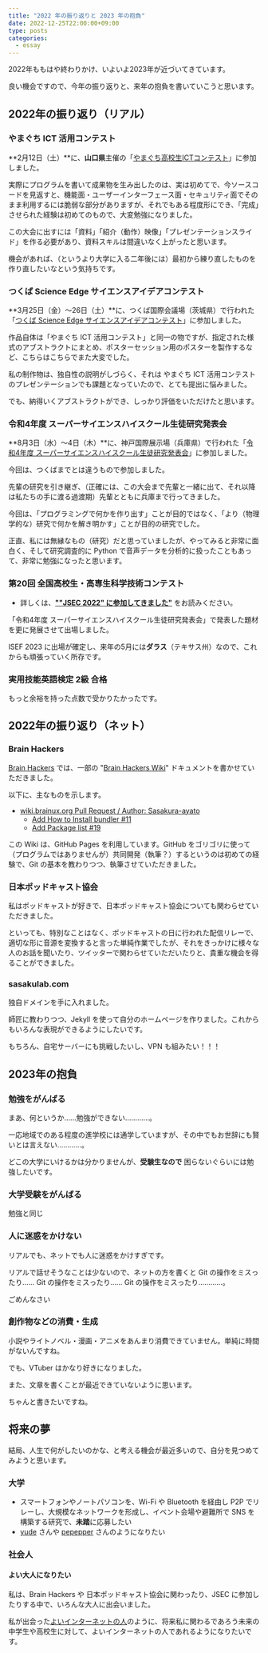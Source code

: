 ```yaml
---
title: "2022 年の振り返りと 2023 年の抱負"
date: 2022-12-25T22:00:00+09:00
type: posts
categories:
  - essay
---
```


2022年ももはや終わりかけ、いよいよ2023年が近づいてきています。

良い機会ですので、今年の振り返りと、来年の抱負を書いていこうと思います。

## 2022年の振り返り（リアル）

### やまぐち ICT 活用コンテスト

**2月12日（土）**に、**山口県**主催の「[やまぐち高校生ICTコンテスト](https://www.yamaguchi-ict.info)」に参加しました。

実際にプログラムを書いて成果物を生み出したのは、実は初めてで、今ソースコードを見返すと、機能面・ユーザーインターフェース面・セキュリティ面でそのまま利用するには脆弱な部分がありますが、それでもある程度形にでき、「完成」させられた経験は初めてのもので、大変勉強になりました。

この大会に出すには「資料」「紹介（動作）映像」「プレゼンテーションスライド」を作る必要があり、資料スキルは間違いなく上がったと思います。

機会があれば、（というより大学に入る二年後には）最初から練り直したものを作り直したいなという気持ちです。

### つくば Science Edge サイエンスアイデアコンテスト

**3月25日（金）～26日（土）**に、つくば国際会議場（茨城県）で行われた「[つくば Science Edge サイエンスアイデアコンテスト](https://www.jtbbwt.com/files/user/ScienceEdge/)」に参加しました。

作品自体は「やまぐち ICT 活用コンテスト」と同一の物ですが、指定された様式のアブストラクトにまとめ、ポスターセッション用のポスターを製作するなど、こちらはこちらでまた大変でした。

私の制作物は、独自性の説明がしづらく、それは やまぐち ICT 活用コンテストのプレゼンテーションでも課題となっていたので、とても提出に悩みました。

でも、納得いくアブストラクトができ、しっかり評価をいただけたと思います。

### 令和4年度 スーパーサイエンスハイスクール生徒研究発表会

**8月3日（水）～4日（木）**に、神戸国際展示場（兵庫県）で行われた「[令和4年度 スーパーサイエンスハイスクール生徒研究発表会](https://www.jst.go.jp/cpse/ssh/ssh/public/sshevent.html)」に参加しました。

今回は、つくばまでとは違うもので参加しました。

先輩の研究を引き継ぎ、（正確には、この大会まで先輩と一緒に出て、それ以降は私たちの手に渡る過渡期）先輩とともに兵庫まで行ってきました。

今回は、「プログラミングで何かを作り出す」ことが目的ではなく、「より（物理学的な）研究で何かを解き明かす」ことが目的の研究でした。

正直、私には無縁なもの（研究）だと思っていましたが、やってみると非常に面白く、そして研究調査的に Python で音声データを分析的に扱ったこともあって、非常に勉強になったと思います。

### 第20回 全国高校生・高専生科学技術コンテスト

- 詳しくは、**["\"JSEC 2022\" に参加してきました"](/diary/2022-12-21/jsec2022)** をお読みください。

「令和4年度 スーパーサイエンスハイスクール生徒研究発表会」で発表した題材を更に発展させて出場しました。

ISEF 2023 に出場が確定し、来年の5月には**ダラス**（テキサス州）なので、これからも頑張っていく所存です。

### 実用技能英語検定 2級 合格

もっと余裕を持った点数で受かりたかったです。

## 2022年の振り返り（ネット）

### Brain Hackers

[Brain Hackers](https://brainux.org/) では、一部の "[Brain Hackers Wiki](https://wiki.brainux.org/)" ドキュメントを書かせていただきました。

以下に、主なものを示します。

- [wiki.brainux.org Pull Request / Author: Sasakura-ayato](https://github.com/brain-hackers/wiki.brainux.org/pulls?q=is%3Apr+is%3Aclosed+author%3ASasakura-ayato)
  - [Add How to Install bundler #11](https://github.com/brain-hackers/wiki.brainux.org/pull/11)
  - [Add Package list #19](https://github.com/brain-hackers/wiki.brainux.org/pull/19)

この Wiki は、GitHub Pages を利用しています。GitHub をゴリゴリに使って（プログラムではありませんが）共同開発（執筆？）するというのは初めての経験で、Git の基本を教わりつつ、執筆させていただきました。

### 日本ポッドキャスト協会

私はポッドキャストが好きで、日本ポッドキャスト協会についても関わらせていただきました。

といっても、特別なことはなく、ポッドキャストの日に行われた配信リレーで、適切な形に音源を変換すると言った単純作業でしたが、それをきっかけに様々な人のお話を聞いたり、ツイッターで関わらせていただいたりと、貴重な機会を得ることができました。

### sasakulab.com

独自ドメインを手に入れました。

師匠に教わりつつ、Jekyll を使って自分のホームページを作りました。これからもいろんな表現ができるようにしたいです。

もちろん、自宅サーバーにも挑戦したいし、VPN も組みたい！！！

## 2023年の抱負

### 勉強をがんばる

まあ、何というか……勉強ができない…………。

一応地域でのある程度の進学校には通学していますが、その中でもお世辞にも賢いとは言えない…………。

どこの大学にいけるかは分かりませんが、**受験生なので** 困らないぐらいには勉強したいです。

### 大学受験をがんばる

勉強と同じ

### 人に迷惑をかけない

リアルでも、ネットでも人に迷惑をかけすぎです。

リアルで話せそうなことは少ないので、ネットの方を書くと Git の操作をミスったり…… Git の操作をミスったり…… Git の操作をミスったり…………。

ごめんなさい

### 創作物などの消費・生成

小説やライトノベル・漫画・アニメをあんまり消費できていません。単純に時間がないんですね。

でも、VTuber はかなり好きになりました。

また、文章を書くことが最近できていないように思います。

ちゃんと書きたいですね。

## 将来の夢

結局、人生で何がしたいのかな、と考える機会が最近多いので、自分を見つめてみようと思います。

### 大学

- スマートフォンやノートパソコンを、Wi-Fi や Bluetooth を経由し P2P でリレーし、大規模なネットワークを形成し、イベント会場や避難所で SNS を構築する研究で、**未踏**に応募したい
- [yude](https://twitter.com/yude_jp) さんや [pepepper](https://twitter.com/pepepper_cpp) さんのようになりたい

### 社会人

#### よい大人になりたい

私は、Brain Hackers や 日本ポッドキャスト協会に関わったり、JSEC に参加したりする中で、いろんな大人に出会いました。

私が出会った[よいインターネットの人](https://twitter.com/ayato_sasakura/following)のように、将来私に関わるであろう未来の中学生や高校生に対して、よいインターネットの人であれるようになりたいです。
